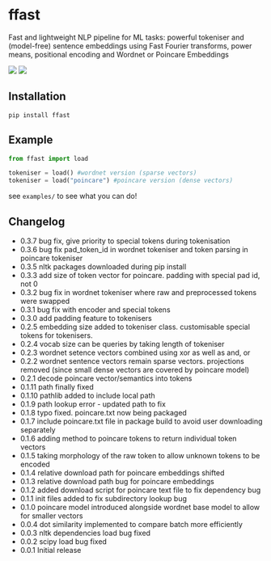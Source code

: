 # ffast
Fast and lightweight NLP pipeline for ML tasks: powerful tokeniser and (model-free) sentence embeddings using Fast Fourier transforms, power means, positional encoding and Wordnet or Poincare Embeddings

![](images/wordnet.png)
![](images/poincare.jpeg)

## Installation
`pip install ffast`

## Example
```python
from ffast import load

tokeniser = load() #wordnet version (sparse vectors)
tokeniser = load("poincare") #poincare version (dense vectors)
```

see `examples/` to see what you can do!

## Changelog
- 0.3.7 bug fix, give priority to special tokens during tokenisation
- 0.3.6 bug fix pad_token_id in wordnet tokeniser and token parsing in poincare tokeniser
- 0.3.5 nltk packages downloaded during pip install
- 0.3.3 add size of token vector for poincare. padding with special pad id, not 0
- 0.3.2 bug fix in wordnet tokeniser where raw and preprocessed tokens were swapped
- 0.3.1 bug fix with encoder and special tokens
- 0.3.0 add padding feature to tokenisers
- 0.2.5 embedding size added to tokeniser class. customisable special tokens for tokenisers. 
- 0.2.4 vocab size can be queries by taking length of tokeniser
- 0.2.3 wordnet setence vectors combined using xor as well as and, or
- 0.2.2 wordnet sentence vectors remain sparse vectors. projections removed (since small dense vectors are covered by poincare model)
- 0.2.1 decode poincare vector/semantics into tokens
- 0.1.11 path finally fixed
- 0.1.10 pathlib added to include local path
- 0.1.9 path lookup error - updated path to fix
- 0.1.8 typo fixed. poincare.txt now being packaged
- 0.1.7 include poincare.txt file in package build to avoid user downloading separately
- 0.1.6 adding method to poincare tokens to return individual token vectors
- 0.1.5 taking morphology of the raw token to allow unknown tokens to be encoded
- 0.1.4 relative download path for poincare embeddings shifted
- 0.1.3 relative download path bug for poincare embeddings
- 0.1.2 added download script for poincare text file to fix dependency bug
- 0.1.1 init files added to fix subdirectory lookup bug
- 0.1.0 poincare model introduced alongside wordnet base model to allow for smaller vectors
- 0.0.4 dot similarity implemented to compare batch more efficiently
- 0.0.3 nltk dependencies load bug fixed
- 0.0.2 scipy load bug fixed
- 0.0.1 Initial release
